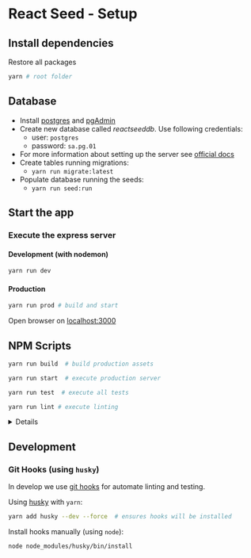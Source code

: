 # React Seed - Setup

## Install dependencies

Restore all packages

```bash
yarn # root folder
```

## Database

-   Install [postgres](https://www.postgresql.org/) and [pgAdmin](https://www.pgadmin.org/)
-   Create new database called _reactseeddb_. Use following credentials:
    -   user: `postgres`
    -   password: `sa.pg.01`
-   For more information about setting up the server see [official docs](https://wiki.postgresql.org/wiki/First_steps)
-   Create tables running migrations:
    -   `yarn run migrate:latest`
-   Populate database running the seeds:
    -   `yarn run seed:run`

## Start the app

### Execute the express server

#### Development (with nodemon)

```bash
yarn run dev
```

#### Production

```bash
yarn run prod # build and start
```

Open browser on [localhost:3000](http://localhost:3000/)

## NPM Scripts

```bash
yarn run build  # build production assets

yarn run start  # execute production server

yarn run test  # execute all tests

yarn run lint # execute linting
```

<details>

#### More scripts

-   `test`: exec all test (client uses `jest`, server uses `tape`)
    -   `test:client`: exec client test
    -   `test:server`: exec server test
-   `tdd`: exec test (on watch mode)
-   `lint`: exec linting (`eslint`)
-   `migrate:*`: knex migrations
    -   `migrate:make`: create migration script
    -   `migrate:latest`: exec migrations
    -   `migrate:rollback`: rollback migration
-   `seed:*`: data seeds
    -   `seed:make`: create seed script
    -   `seed:run`: exec seeds
-   `stats`: run `npm` stats
-   `build`: build production assets
-   `start`: exec production server
-   `dev`: exec development server
-   `prod`: build production assets and exec production server

</details>

## Development

### Git Hooks (using `husky`)

In develop we use [git hooks](https://git-scm.com/docs/githooks) for automate linting and testing.

Using [husky](https://github.com/typicode/husky) with `yarn`:

```bash
yarn add husky --dev --force  # ensures hooks will be installed
```

Install hooks manually (using `node`):

```bash
node node_modules/husky/bin/install
```
